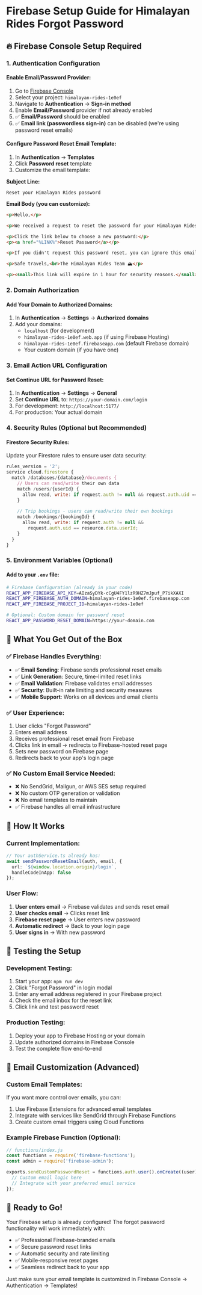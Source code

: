 # Firebase Setup Guide for Himalayan Rides Forgot Password

## 🔥 Firebase Console Setup Required

### 1. **Authentication Configuration**

#### Enable Email/Password Provider:
1. Go to [Firebase Console](https://console.firebase.google.com)
2. Select your project: `himalayan-rides-1e0ef`
3. Navigate to **Authentication** → **Sign-in method**
4. Enable **Email/Password** provider if not already enabled
5. ✅ **Email/Password** should be enabled
6. ✅ **Email link (passwordless sign-in)** can be disabled (we're using password reset emails)

#### Configure Password Reset Email Template:
1. In **Authentication** → **Templates**
2. Click **Password reset** template
3. Customize the email template:

**Subject Line:**
```
Reset your Himalayan Rides password
```

**Email Body (you can customize):**
```html
<p>Hello,</p>

<p>We received a request to reset the password for your Himalayan Rides account associated with <strong>%EMAIL%</strong>.</p>

<p>Click the link below to choose a new password:</p>
<p><a href="%LINK%">Reset Password</a></p>

<p>If you didn't request this password reset, you can ignore this email. Your password will remain unchanged.</p>

<p>Safe travels,<br>The Himalayan Rides Team 🏔️</p>

<p><small>This link will expire in 1 hour for security reasons.</small></p>
```

### 2. **Domain Authorization**

#### Add Your Domain to Authorized Domains:
1. In **Authentication** → **Settings** → **Authorized domains**
2. Add your domains:
   - `localhost` (for development)
   - `himalayan-rides-1e0ef.web.app` (if using Firebase Hosting)
   - `himalayan-rides-1e0ef.firebaseapp.com` (default Firebase domain)
   - Your custom domain (if you have one)

### 3. **Email Action URL Configuration**

#### Set Continue URL for Password Reset:
1. In **Authentication** → **Settings** → **General**
2. Set **Continue URL** to: `https://your-domain.com/login`
3. For development: `http://localhost:5177/`
4. For production: Your actual domain

### 4. **Security Rules (Optional but Recommended)**

#### Firestore Security Rules:
Update your Firestore rules to ensure user data security:

```javascript
rules_version = '2';
service cloud.firestore {
  match /databases/{database}/documents {
    // Users can read/write their own data
    match /users/{userId} {
      allow read, write: if request.auth != null && request.auth.uid == userId;
    }
    
    // Trip bookings - users can read/write their own bookings
    match /bookings/{bookingId} {
      allow read, write: if request.auth != null && 
        request.auth.uid == resource.data.userId;
    }
  }
}
```

### 5. **Environment Variables (Optional)**

#### Add to your `.env` file:
```bash
# Firebase Configuration (already in your code)
REACT_APP_FIREBASE_API_KEY=AIzaSyDYk-cCgU4FY1lzR9HZ7mJpuf_P7ikXAXI
REACT_APP_FIREBASE_AUTH_DOMAIN=himalayan-rides-1e0ef.firebaseapp.com
REACT_APP_FIREBASE_PROJECT_ID=himalayan-rides-1e0ef

# Optional: Custom domain for password reset
REACT_APP_PASSWORD_RESET_DOMAIN=https://your-domain.com
```

## 🎯 What You Get Out of the Box

### ✅ **Firebase Handles Everything:**
- ✅ **Email Sending**: Firebase sends professional reset emails
- ✅ **Link Generation**: Secure, time-limited reset links
- ✅ **Email Validation**: Firebase validates email addresses
- ✅ **Security**: Built-in rate limiting and security measures
- ✅ **Mobile Support**: Works on all devices and email clients

### ✅ **User Experience:**
1. User clicks "Forgot Password"
2. Enters email address
3. Receives professional reset email from Firebase
4. Clicks link in email → redirects to Firebase-hosted reset page
5. Sets new password on Firebase page
6. Redirects back to your app's login page

### ✅ **No Custom Email Service Needed:**
- ❌ No SendGrid, Mailgun, or AWS SES setup required
- ❌ No custom OTP generation or validation
- ❌ No email templates to maintain
- ✅ Firebase handles all email infrastructure

## 🔧 How It Works

### Current Implementation:
```typescript
// Your authService.ts already has:
await sendPasswordResetEmail(auth, email, {
  url: `${window.location.origin}/login`,
  handleCodeInApp: false
});
```

### User Flow:
1. **User enters email** → Firebase validates and sends reset email
2. **User checks email** → Clicks reset link
3. **Firebase reset page** → User enters new password
4. **Automatic redirect** → Back to your login page
5. **User signs in** → With new password

## 🚀 Testing the Setup

### Development Testing:
1. Start your app: `npm run dev`
2. Click "Forgot Password" in login modal
3. Enter any email address registered in your Firebase project
4. Check the email inbox for the reset link
5. Click link and test password reset

### Production Testing:
1. Deploy your app to Firebase Hosting or your domain
2. Update authorized domains in Firebase Console
3. Test the complete flow end-to-end

## 📧 Email Customization (Advanced)

### Custom Email Templates:
If you want more control over emails, you can:
1. Use Firebase Extensions for advanced email templates
2. Integrate with services like SendGrid through Firebase Functions
3. Create custom email triggers using Cloud Functions

### Example Firebase Function (Optional):
```javascript
// functions/index.js
const functions = require('firebase-functions');
const admin = require('firebase-admin');

exports.sendCustomPasswordReset = functions.auth.user().onCreate((user) => {
  // Custom email logic here
  // Integrate with your preferred email service
});
```

## 🎉 Ready to Go!

Your Firebase setup is already configured! The forgot password functionality will work immediately with:
- ✅ Professional Firebase-branded emails
- ✅ Secure password reset links
- ✅ Automatic security and rate limiting
- ✅ Mobile-responsive reset pages
- ✅ Seamless redirect back to your app

Just make sure your email template is customized in Firebase Console → Authentication → Templates!
